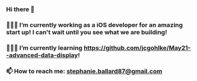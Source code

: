 ### Hi there 👋
### 👩🏻‍💻 I’m currently working as a iOS developer for an amazing start up! I can't wait until you see what we are building!
### 👩🏻‍🎓 I’m currently learning https://github.com/jcgohlke/May21--advanced-data-display! 
### 📫 How to reach me: stephanie.ballard87@gmail.com

<!--
**StephanieBallard/StephanieBallard** is a ✨ _special_ ✨ repository because its `README.md` (this file) appears on your GitHub profile.




